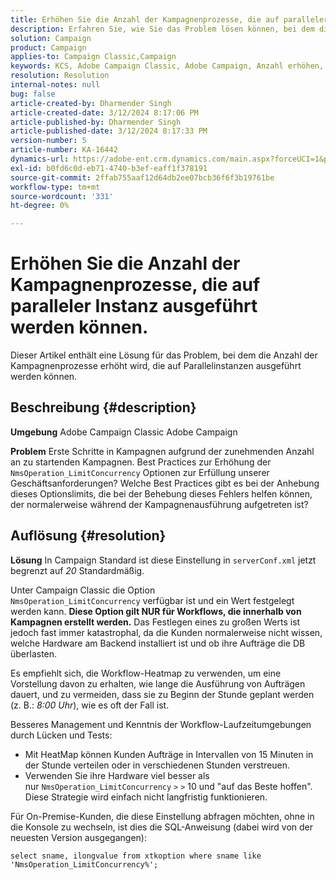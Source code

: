 ```yaml
---
title: Erhöhen Sie die Anzahl der Kampagnenprozesse, die auf paralleler Instanz ausgeführt werden können.
description: Erfahren Sie, wie Sie das Problem lösen können, bei dem die Anzahl der Kampagnenprozesse zunimmt, die parallel ausgeführt werden können. Verwenden Sie die Workflow-Heatmap.
solution: Campaign
product: Campaign
applies-to: Campaign Classic,Campaign
keywords: KCS, Adobe Campaign Classic, Adobe Campaign, Anzahl erhöhen, Kampagnenprozesse, Instanz, parallel, Best Practices
resolution: Resolution
internal-notes: null
bug: false
article-created-by: Dharmender Singh
article-created-date: 3/12/2024 8:17:06 PM
article-published-by: Dharmender Singh
article-published-date: 3/12/2024 8:17:33 PM
version-number: 5
article-number: KA-16442
dynamics-url: https://adobe-ent.crm.dynamics.com/main.aspx?forceUCI=1&pagetype=entityrecord&etn=knowledgearticle&id=56b42c7b-ade0-ee11-904c-6045bd045872
exl-id: b0fd6c0d-eb71-4740-b3ef-eaff1f378191
source-git-commit: 2ffab755aaf12d64db2ee07bcb36f6f3b19761be
workflow-type: tm+mt
source-wordcount: '331'
ht-degree: 0%

---
```


# Erhöhen Sie die Anzahl der Kampagnenprozesse, die auf paralleler Instanz ausgeführt werden können.


Dieser Artikel enthält eine Lösung für das Problem, bei dem die Anzahl der Kampagnenprozesse erhöht wird, die auf Parallelinstanzen ausgeführt werden können.

## Beschreibung {#description}


<b>Umgebung</b>
Adobe Campaign Classic Adobe Campaign

<b>Problem</b>
Erste Schritte in Kampagnen aufgrund der zunehmenden Anzahl an zu startenden Kampagnen.
Best Practices zur Erhöhung der `NmsOperation_LimitConcurrency` Optionen zur Erfüllung unserer Geschäftsanforderungen?
Welche Best Practices gibt es bei der Anhebung dieses Optionslimits, die bei der Behebung dieses Fehlers helfen können, der normalerweise während der Kampagnenausführung aufgetreten ist?


## Auflösung {#resolution}


<b>Lösung</b>
In Campaign Standard ist diese Einstellung in `serverConf.xml` jetzt begrenzt auf *20* Standardmäßig.  

Unter Campaign Classic die Option `NmsOperation_LimitConcurrency` verfügbar ist und ein Wert festgelegt werden kann.
<b>Diese Option gilt NUR für Workflows, die innerhalb von Kampagnen erstellt werden.</b>
Das Festlegen eines zu großen Werts ist jedoch fast immer katastrophal, da die Kunden normalerweise nicht wissen, welche Hardware am Backend installiert ist und ob ihre Aufträge die DB überlasten.

Es empfiehlt sich, die Workflow-Heatmap zu verwenden, um eine Vorstellung davon zu erhalten, wie lange die Ausführung von Aufträgen dauert, und zu vermeiden, dass sie zu Beginn der Stunde geplant werden (z. B.: *8:00 Uhr*), wie es oft der Fall ist.

Besseres Management und Kenntnis der Workflow-Laufzeitumgebungen durch Lücken und Tests:

- Mit HeatMap können Kunden Aufträge in Intervallen von 15 Minuten in der Stunde verteilen oder in verschiedenen Stunden verstreuen.
- Verwenden Sie ihre Hardware viel besser als nur `NmsOperation_LimitConcurrency` `>` `>`  10 und &quot;auf das Beste hoffen&quot;. Diese Strategie wird einfach nicht langfristig funktionieren.


Für On-Premise-Kunden, die diese Einstellung abfragen möchten, ohne in die Konsole zu wechseln, ist dies die SQL-Anweisung (dabei wird von der neuesten Version ausgegangen):


```
select sname, ilongvalue from xtkoption where sname like 'NmsOperation_LimitConcurrency%';
```
